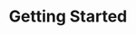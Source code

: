 ---
title: Getting Started
parent: docs
order: 1
sections:

   - file: intro
     layout: text

   - file: step1
     layout: text

   - file: step2
     layout: text

   - file: step2-result
     layout: board
     data:
      boardid: step2-result

   - file: step3
     layout: text

   - file: step3-result
     layout: board
     data:
      boardid: step3-result 

   - file: next-steps
     layout: text

   - file: next-steps-result
     layout: board
     data:
       boardid: next-steps-result
       
   - file: attributes
     layout: text

   - file: attributes-result
     layout: board
     data:
       boardid: attributes-result

   - file: view
     layout: text

   - file: view-result
     layout: board
     data:
       boardid: view-result

   - file: help
     layout: text


---